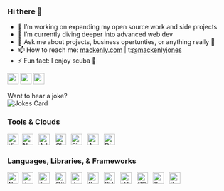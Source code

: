 ### Hi there 👋

- 🔭 I’m working on expanding my open source work and side projects
- 🌱 I’m currently diving deeper into advanced web dev
- 💬 Ask me about projects, business opertunties, or anything really 🙂
- 📫 How to reach me: [mackenly.com](https://mackenly.com/) | t:[@mackenlyjones](https://twitter.com/mackenlyjones/)
- ⚡ Fun fact: I enjoy scuba 🤿

<a href="https://mackenly.com/"><img src="https://img.shields.io/badge/Personal Site-282C34?&logo=google-chrome&logoColor=F68D2E" height=25></a> <a href="https://twitter.com/mackenlyjones"><img src="https://img.shields.io/badge/Twitter-282C34?&logo=twitter&logoColor=1DA1F2" height=25></a> <a href="https://www.linkedin.com/in/mackenly/"><img src="https://img.shields.io/badge/Linkedin-282C34?logo=linkedin&logoColor=0A66C2" height=25></a>

Want to hear a joke?<br>
<img src="https://readme-jokes.vercel.app/api?theme=watermelon&hideBorder" alt="Jokes Card" />
### Tools & Clouds
<img src="https://img.shields.io/badge/VS%20Code-282C34?logo=visual-studio-code&logoColor=007ACC" alt="Visual Studio Code logo" title="Visual Studio Code" height="25" />&nbsp;
<img src="https://img.shields.io/badge/Notion-282C34?logo=notion&logoColor=000000" alt="Notion logo" title="Notion" height="25" />
&nbsp;
<img src="https://img.shields.io/badge/Adobe%20Creative%20Cloud-282C34?logo=adobe-creative-cloud&logoColor=DA1F26" alt="Adobe CC logo" title="Adobe Creative Cloud" height="25" />
&nbsp;
<img src="https://img.shields.io/badge/Cloudflare-282C34?logo=cloudflare&logoColor=F38020" alt="Cloudflare logo" title="Cloudflare" height="25" />
&nbsp;
<img src="https://img.shields.io/badge/Firebase-282C34?logo=firebase&logoColor=FFCA28" alt="Firebase logo" title="Firebase" height="25" />
&nbsp;
<img src="https://img.shields.io/badge/AWS-282C34?logo=amazon-aws&logoColor=F96702" alt="AWS logo" title="AWS" height="25" />
&nbsp;
<img src="https://img.shields.io/badge/Digital%20Ocean-282C34?logo=digitalocean&logoColor=0080FF" alt="Digital Ocean logo" title="Digital Ocean" height="25" />
&nbsp;
### Languages, Libraries, & Frameworks
<img src="https://img.shields.io/badge/Node.js-282C34?logo=node.js&logoColor=339933" alt="Node.js logo" title="Node.js" height="25" />&nbsp;
<img src="https://img.shields.io/badge/JavaScript-282C34?logo=javascript&logoColor=F7DF1E" alt="JavaScript logo" title="JavaScript" height="25" />
&nbsp;
<img src="https://img.shields.io/badge/TypeScript-282C34?logo=typescript&logoColor=3178C6" alt="TypeScript logo" title="TypeScript" height="25" />
&nbsp;
<img src="https://img.shields.io/badge/CSharp-282C34?logo=csharp&logoColor=239120" alt="C# logo" title="C#" height="25" />
&nbsp;
<img src="https://img.shields.io/badge/Java-282C34?logo=java&logoColor=3178C6" alt="Java logo" title="Java" height="25" />
&nbsp;
<img src="https://img.shields.io/badge/Python-282C34?logo=python&logoColor=3776AB" alt="Python logo" title="Python" height="25" />
&nbsp;
<img src="https://img.shields.io/badge/PHP-282C34?logo=php&logoColor=777BB4" alt="PHP logo" title="PHP" height="25" />
&nbsp;
<img src="https://img.shields.io/badge/HTML5-282C34?logo=html5&logoColor=E34F26" alt="HTML5 logo" title="HTML5" height="25" />
&nbsp;
<img src="https://img.shields.io/badge/CSS3-282C34?logo=css3&logoColor=1572B6" alt="CSS3 logo" title="CSS3" height="25" />
&nbsp;
<img src="https://img.shields.io/badge/Xamarin-282C34?logo=xamarin&logoColor=3498DB" alt="Xamarin logo" title="Xamarin" height="25" />
&nbsp;
<img src="https://img.shields.io/badge/React-282C34?logo=react&logoColor=61DAFB" alt="React logo" title="React" height="25" />
&nbsp;
